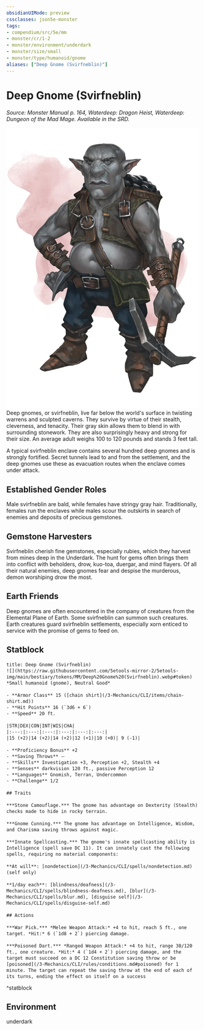 ```yaml
---
obsidianUIMode: preview
cssclasses: json5e-monster
tags:
- compendium/src/5e/mm
- monster/cr/1-2
- monster/environment/underdark
- monster/size/small
- monster/type/humanoid/gnome
aliases: ["Deep Gnome (Svirfneblin)"]
---
```

# Deep Gnome (Svirfneblin)
*Source: Monster Manual p. 164, Waterdeep: Dragon Heist, Waterdeep: Dungeon of the Mad Mage. Available in the SRD.*  

![](https://raw.githubusercontent.com/5etools-mirror-2/5etools-img/main/bestiary/MM/Deep%20Gnome%20(Svirfneblin).webp#right)  
Deep gnomes, or svirfneblin, live far below the world's surface in twisting warrens and sculpted caverns. They survive by virtue of their stealth, cleverness, and tenacity. Their gray skin allows them to blend in with surrounding stonework. They are also surprisingly heavy and strong for their size. An average adult weighs 100 to 120 pounds and stands 3 feet tall.

A typical svirfneblin enclave contains several hundred deep gnomes and is strongly fortified. Secret tunnels lead to and from the settlement, and the deep gnomes use these as evacuation routes when the enclave comes under attack.

## Established Gender Roles

Male svirfneblin are bald, while females have stringy gray hair. Traditionally, females run the enclaves while males scour the outskirts in search of enemies and deposits of precious gemstones.

## Gemstone Harvesters

Svirfneblin cherish fine gemstones, especially rubies, which they harvest from mines deep in the Underdark. The hunt for gems often brings them into conflict with beholders, drow, kuo-toa, duergar, and mind flayers. Of all their natural enemies, deep gnomes fear and despise the murderous, demon worshiping drow the most.

## Earth Friends

Deep gnomes are often encountered in the company of creatures from the Elemental Plane of Earth. Some svirfneblin can summon such creatures. Earth creatures guard svirfneblin settlements, especially xorn enticed to service with the promise of gems to feed on.


## Statblock

```ad-statblock
title: Deep Gnome (Svirfneblin)
![](https://raw.githubusercontent.com/5etools-mirror-2/5etools-img/main/bestiary/tokens/MM/Deep%20Gnome%20(Svirfneblin).webp#token)
*Small humanoid (gnome), Neutral Good*

- **Armor Class** 15 ([chain shirt](/3-Mechanics/CLI/items/chain-shirt.md))
- **Hit Points** 16 (`3d6 + 6`) 
- **Speed** 20 ft.

|STR|DEX|CON|INT|WIS|CHA|
|:---:|:---:|:---:|:---:|:---:|:---:|
|15 (+2)|14 (+2)|14 (+2)|12 (+1)|10 (+0)| 9 (-1)|

- **Proficiency Bonus** +2
- **Saving Throws** ⏤
- **Skills** Investigation +3, Perception +2, Stealth +4
- **Senses** darkvision 120 ft., passive Perception 12
- **Languages** Gnomish, Terran, Undercommon
- **Challenge** 1/2

## Traits

***Stone Camouflage.*** The gnome has advantage on Dexterity (Stealth) checks made to hide in rocky terrain.

***Gnome Cunning.*** The gnome has advantage on Intelligence, Wisdom, and Charisma saving throws against magic.

***Innate Spellcasting.*** The gnome's innate spellcasting ability is Intelligence (spell save DC 11). It can innately cast the following spells, requiring no material components:

**At will**: [nondetection](/3-Mechanics/CLI/spells/nondetection.md) (self only)

**1/day each**: [blindness/deafness](/3-Mechanics/CLI/spells/blindness-deafness.md), [blur](/3-Mechanics/CLI/spells/blur.md), [disguise self](/3-Mechanics/CLI/spells/disguise-self.md)

## Actions

***War Pick.*** *Melee Weapon Attack:* +4 to hit, reach 5 ft., one target. *Hit:* 6 (`1d8 + 2`) piercing damage.

***Poisoned Dart.*** *Ranged Weapon Attack:* +4 to hit, range 30/120 ft., one creature. *Hit:* 4 (`1d4 + 2`) piercing damage, and the target must succeed on a DC 12 Constitution saving throw or be [poisoned](/3-Mechanics/CLI/rules/conditions.md#poisoned) for 1 minute. The target can repeat the saving throw at the end of each of its turns, ending the effect on itself on a success
```
^statblock

## Environment

underdark
